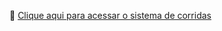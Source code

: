 🔗 [Clique aqui para acessar o sistema de corridas](https://marcelinhotk2001.github.io/corrida-agenda/)

